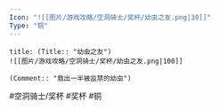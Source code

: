 ```yaml
---
Icon: "![[图片/游戏攻略/空洞骑士/奖杯/幼虫之友.png|30]]"
Type: "铜"
---
```

```ad-common-bronze-trophy
title: (Title:: "幼虫之友")
![[图片/游戏攻略/空洞骑士/奖杯/幼虫之友.png|100]]

(Comment:: "救出一半被监禁的幼虫")
```

#空洞骑士/奖杯 #奖杯 #铜

